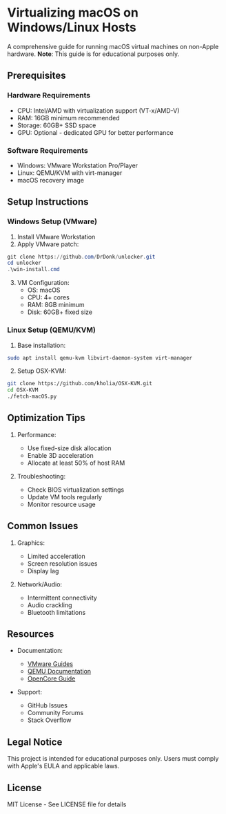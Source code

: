 # Virtualizing macOS on Windows/Linux Hosts

A comprehensive guide for running macOS virtual machines on non-Apple hardware.
**Note**: This guide is for educational purposes only.

## Prerequisites

### Hardware Requirements

- CPU: Intel/AMD with virtualization support (VT-x/AMD-V)
- RAM: 16GB minimum recommended
- Storage: 60GB+ SSD space
- GPU: Optional - dedicated GPU for better performance

### Software Requirements

- Windows: VMware Workstation Pro/Player
- Linux: QEMU/KVM with virt-manager
- macOS recovery image

## Setup Instructions

### Windows Setup (VMware)

1. Install VMware Workstation
2. Apply VMware patch:

```powershell
git clone https://github.com/DrDonk/unlocker.git
cd unlocker
.\win-install.cmd
```

3. VM Configuration:
   - OS: macOS
   - CPU: 4+ cores
   - RAM: 8GB minimum
   - Disk: 60GB+ fixed size

### Linux Setup (QEMU/KVM)

1. Base installation:

```bash
sudo apt install qemu-kvm libvirt-daemon-system virt-manager
```

2. Setup OSX-KVM:

```bash
git clone https://github.com/kholia/OSX-KVM.git
cd OSX-KVM
./fetch-macOS.py
```

## Optimization Tips

1. Performance:

   - Use fixed-size disk allocation
   - Enable 3D acceleration
   - Allocate at least 50% of host RAM

2. Troubleshooting:
   - Check BIOS virtualization settings
   - Update VM tools regularly
   - Monitor resource usage

## Common Issues

1. Graphics:

   - Limited acceleration
   - Screen resolution issues
   - Display lag

2. Network/Audio:
   - Intermittent connectivity
   - Audio crackling
   - Bluetooth limitations

## Resources

- Documentation:

  - [VMware Guides](https://docs.vmware.com)
  - [QEMU Documentation](https://www.qemu.org/docs/master)
  - [OpenCore Guide](https://dortania.github.io/OpenCore-Install-Guide/)

- Support:
  - GitHub Issues
  - Community Forums
  - Stack Overflow

## Legal Notice

This project is intended for educational purposes only. Users must comply with
Apple's EULA and applicable laws.

## License

MIT License - See LICENSE file for details
